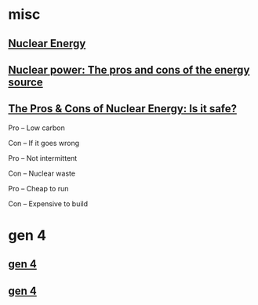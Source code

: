 # misc

## [Nuclear Energy](https://www.greenpeace.org/usa/global-warming/issues/nuclear/#)

## [Nuclear power: The pros and cons of the energy source](https://www.power-technology.com/features/nuclear-power-pros-cons/)

## [The Pros & Cons of Nuclear Energy: Is it safe?](https://springpowerandgas.us/the-pros-cons-of-nuclear-energy-is-it-safe/)

Pro – Low carbon

Con – If it goes wrong

Pro – Not intermittent

Con – Nuclear waste

Pro – Cheap to run

Con – Expensive to build

# gen 4

## [gen 4](https://en.wikipedia.org/wiki/Generation_IV_reactor)

## [gen 4](https://www.world-nuclear.org/information-library/nuclear-fuel-cycle/nuclear-power-reactors/generation-iv-nuclear-reactors.aspx)
